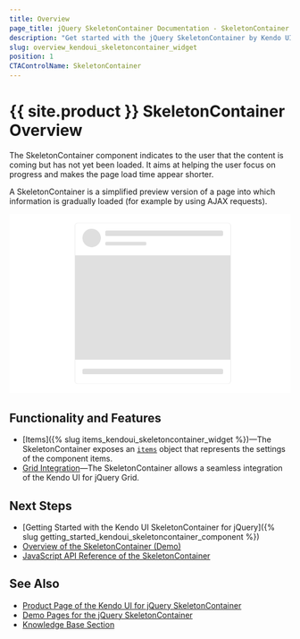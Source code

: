 ```yaml
---
title: Overview
page_title: jQuery SkeletonContainer Documentation - SkeletonContainer Overview
description: "Get started with the jQuery SkeletonContainer by Kendo UI and learn how to initialize the component."
slug: overview_kendoui_skeletoncontainer_widget
position: 1
CTAControlName: SkeletonContainer
---
```


# {{ site.product }} SkeletonContainer Overview

The SkeletonContainer component indicates to the user that the content is coming but has not yet been loaded. It aims at helping the user focus on progress and makes the page load time appear shorter.

A SkeletonContainer is a simplified preview version of a page into which information is gradually loaded (for example by using AJAX requests).

![Kendo UI for jQuery SkeletonContainer](basic-skeleton-container.png)

## Functionality and Features

* [Items]({% slug items_kendoui_skeletoncontainer_widget %})&mdash;The SkeletonContainer exposes an [`items`](/api/javascript/ui/skeletoncontainer/configuration/grid.items) object that represents the settings of the component items.
* [Grid Integration](https://demos.telerik.com/kendo-ui/skeletoncontainer/grid-integration)&mdash;The SkeletonContainer allows a seamless integration of the Kendo UI for jQuery Grid.

## Next Steps 

* [Getting Started with the Kendo UI SkeletonContainer for jQuery]({% slug getting_started_kendoui_skeletoncontainer_component %})
* [Overview of the SkeletonContainer (Demo)](https://demos.telerik.com/kendo-ui/skeletoncontainer/index)
* [JavaScript API Reference of the SkeletonContainer](/api/javascript/ui/skeletoncontainer)

## See Also

* [Product Page of the Kendo UI for jQuery SkeletonContainer](https://www.telerik.com/kendo-jquery-ui/skeletoncontainer)
* [Demo Pages for the jQuery SkeletonContainer](https://demos.telerik.com/kendo-ui/skeletoncontainer/index)
* [Knowledge Base Section](/knowledge-base)
